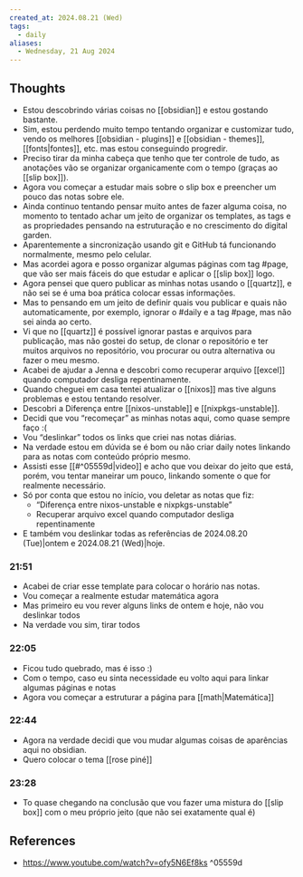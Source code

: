 ```yaml
---
created_at: 2024.08.21 (Wed)
tags:
  - daily
aliases:
  - Wednesday, 21 Aug 2024
---
```

## Thoughts

- Estou descobrindo várias coisas no [[obsidian]] e estou gostando bastante.
- Sim, estou perdendo muito tempo tentando organizar e customizar tudo, vendo os melhores [[obsidian - plugins]] e [[obsidian - themes]], [[fonts|fontes]], etc. mas estou conseguindo progredir.
- Preciso tirar da minha cabeça que tenho que ter controle de tudo, as anotações vão se organizar organicamente com o tempo (graças ao [[slip box]]).
- Agora vou começar a estudar mais sobre o slip box e preencher um pouco das notas sobre ele.
- Ainda continuo tentando pensar muito antes de fazer alguma coisa, no momento to tentado achar um jeito de organizar os templates, as tags e as propriedades pensando na estruturação e no crescimento do digital garden.
- Aparentemente a sincronização usando git e GitHub tá funcionando normalmente, mesmo pelo celular.
- Mas acordei agora e posso organizar algumas páginas com tag #page, que vão ser mais fáceis do que estudar e aplicar o [[slip box]] logo.
- Agora pensei que quero publicar as minhas notas usando o [[quartz]], e não sei se é uma boa prática colocar essas informações.
- Mas to pensando em um jeito de definir quais vou publicar e quais não automaticamente, por exemplo, ignorar o #daily e a tag #page, mas não sei ainda ao certo.
- Vi que no [[quartz]] é possível ignorar pastas e arquivos para publicação, mas não gostei do setup, de clonar o repositório e ter muitos arquivos no repositório, vou procurar ou outra alternativa ou fazer o meu mesmo.
- Acabei de ajudar a Jenna e descobri como recuperar arquivo [[excel]] quando computador desliga repentinamente.
- Quando cheguei em casa tentei atualizar o [[nixos]] mas tive alguns problemas e estou tentando resolver.
- Descobri a Diferença entre [[nixos-unstable]] e [[nixpkgs-unstable]].
- Decidi que vou “recomeçar” as minhas notas aqui, como quase sempre faço :(
- Vou “deslinkar” todos os links que criei nas notas diárias.
- Na verdade estou em dúvida se é bom ou não criar daily notes linkando para as notas com conteúdo próprio mesmo.
- Assisti esse [[#^05559d|video]] e acho que vou deixar do jeito que está, porém, vou tentar maneirar um pouco, linkando somente o que for realmente necessário.
- Só por conta que estou no início, vou deletar as notas que fiz:
	- “Diferença entre nixos-unstable e nixpkgs-unstable”
	- Recuperar arquivo excel quando computador desliga repentinamente
- E também vou deslinkar todas as referências de 2024.08.20 (Tue)|ontem e 2024.08.21 (Wed)|hoje.

### 21:51 

 - Acabei de criar esse template para colocar o horário nas notas.
- Vou começar a realmente estudar matemática agora
- Mas primeiro eu vou rever alguns links de ontem e hoje, não vou deslinkar todos
- Na verdade vou sim, tirar todos

### 22:05 

- Ficou tudo quebrado, mas é isso :) 
- Com o tempo, caso eu sinta necessidade eu volto aqui para linkar algumas páginas e notas
- Agora vou começar a estruturar a página para [[math|Matemática]]

### 22:44 

- Agora na verdade decidi que vou mudar algumas coisas de aparências aqui no obsidian.
- Quero colocar o tema [[rose piné]]

### 23:28 

- To quase chegando na conclusão que vou fazer uma mistura do [[slip box]] com o meu próprio jeito (que não sei exatamente qual é)

## References

- https://www.youtube.com/watch?v=ofy5N6Ef8ks ^05559d
